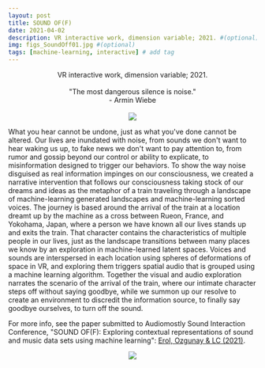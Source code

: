 ```yaml
---
layout: post
title: SOUND OF(F)
date: 2021-04-02
description: VR interactive work, dimension variable; 2021. #(optional)
img: figs_SoundOff01.jpg #(optional)
tags: [machine-learning, interactive] # add tag
---
```

<p align="center">
VR interactive work, dimension variable; 2021.<br><br>
"The most dangerous silence is noise."<br>
- Armin Wiebe <br><br>
<img src="{{site.baseurl}}/assets/img/figs_SoundOff02.jpg">
</p>

What you hear cannot be undone, just as what you've done cannot be altered. Our lives are inundated with noise, from sounds we don't want to hear waking us up, to fake news we don't want to pay attention to, from rumor and gossip beyond our control or ability to explicate, to misinformation designed to trigger our behaviors. To show the way noise disguised as real information impinges on our consciousness, we created a narrative intervention that follows our consciousness taking stock of our dreams and ideas as the metaphor of a train traveling through a landscape of machine-learning generated landscapes and machine-learning sorted voices. The journey is based around the arrival of the train at a location dreamt up by the machine as a cross between Rueon, France, and Yokohama, Japan, where a person we have known all our lives stands up and exits the train. That character contains the characteristics of multiple people in our lives, just as the landscape transitions between many places we know by an exploration in machine-learned latent spaces. Voices and sounds are interspersed in each location using spheres of deformations of space in VR, and exploring them triggers spatial audio that is grouped using a machine learning algorithm. Together the visual and audio exploration narrates the scenario of the arrival of the train, where our intimate character steps off without saying goodbye, while we summon up our resolve to create an environment to discredit the information source, to finally say goodbye ourselves, to turn off the sound.

For more info, see the paper submitted to Audiomostly Sound Interaction Conference, "SOUND OF(F): Exploring contextual representations of sound and music data sets using machine learning": [Erol, Ozgunay & LC (2021)][pub].

[pub]: https://raylc.org/chairbots/Sound%20Of(f)%20AM21_02.pdf

<p align="center">
<img src="{{site.baseurl}}/assets/img/figs_SoundOff03.jpg">
</p>